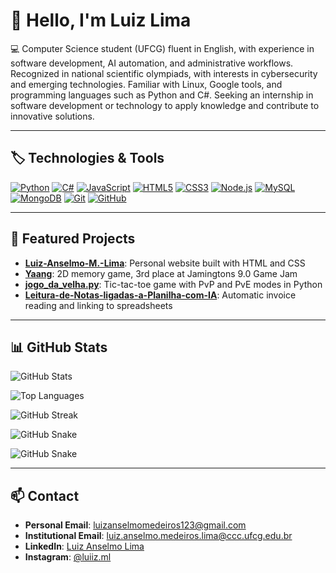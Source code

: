 # 👋 Hello, I'm Luiz Lima

💻 Computer Science student (UFCG) fluent in English, with experience in software development, AI automation, and administrative workflows. Recognized in national scientific olympiads, with interests in cybersecurity and emerging technologies. Familiar with Linux, Google tools, and programming languages such as Python and C#. Seeking an internship in software development or technology to apply knowledge and contribute to innovative solutions.

---

## 🏷️ Technologies & Tools

[![Python](https://img.shields.io/badge/Python-3776AB?style=for-the-badge&logo=python&logoColor=white)]()
[![C#](https://img.shields.io/badge/C%23-239120?style=for-the-badge&logo=c-sharp&logoColor=white)]()
[![JavaScript](https://img.shields.io/badge/JavaScript-F7DF1E?style=for-the-badge&logo=javascript&logoColor=black)]()
[![HTML5](https://img.shields.io/badge/HTML5-E34F26?style=for-the-badge&logo=html5&logoColor=white)]()
[![CSS3](https://img.shields.io/badge/CSS3-1572B6?style=for-the-badge&logo=css3&logoColor=white)]()
[![Node.js](https://img.shields.io/badge/Node.js-339933?style=for-the-badge&logo=nodedotjs&logoColor=white)]()
[![MySQL](https://img.shields.io/badge/MySQL-4479A1?style=for-the-badge&logo=mysql&logoColor=white)]()
[![MongoDB](https://img.shields.io/badge/MongoDB-47A248?style=for-the-badge&logo=mongodb&logoColor=white)]()
[![Git](https://img.shields.io/badge/Git-F05032?style=for-the-badge&logo=git&logoColor=white)]()
[![GitHub](https://img.shields.io/badge/GitHub-181717?style=for-the-badge&logo=github&logoColor=white)]()

---

## 📂 Featured Projects

- **[Luiz-Anselmo-M.-Lima](https://github.com/luizmlima/Luiz-Anselmo-M.-Lima)**: Personal website built with HTML and CSS  
- **[Yaang](https://github.com/Dans1997/Yaang)**: 2D memory game, 3rd place at Jamingtons 9.0 Game Jam  
- **[jogo_da_velha.py](https://github.com/luizmlima/jogo_da_velha.py)**: Tic-tac-toe game with PvP and PvE modes in Python  
- **[Leitura-de-Notas-ligadas-a-Planilha-com-IA](https://github.com/luizmlima/Leitura-de-Notas-ligadas-a-Planilha-com-IA)**: Automatic invoice reading and linking to spreadsheets  

---

## 📊 GitHub Stats

![GitHub Stats](https://github-readme-stats.vercel.app/api?username=luizmlima&show_icons=true&theme=radical)

![Top Languages](https://github-readme-stats.vercel.app/api/top-langs/?username=luizmlima&layout=compact&theme=radical)

![GitHub Streak](https://github-readme-streak-stats.herokuapp.com/?user=luizmlima&theme=radical)

![GitHub Snake](https://github-readme-activity-graph.vercel.app/graph?username=luizmlima&theme=radical&hide_border=true)

![GitHub Snake](https://activity-graph.herokuapp.com/graph?username=luizmlima&theme=react-dark)

---

## 📫 Contact

- **Personal Email**: [luizanselmomedeiros123@gmail.com](mailto:luizanselmomedeiros123@gmail.com)  
- **Institutional Email**: [luiz.anselmo.medeiros.lima@ccc.ufcg.edu.br](mailto:luiz.anselmo.medeiros.lima@ccc.ufcg.edu.br)  
- **LinkedIn**: [Luiz Anselmo Lima](https://www.linkedin.com/in/luiz-anselmo-medeiros-lima/)  
- **Instagram**: [@luiiz.ml](https://www.instagram.com/luiiz.ml)  
